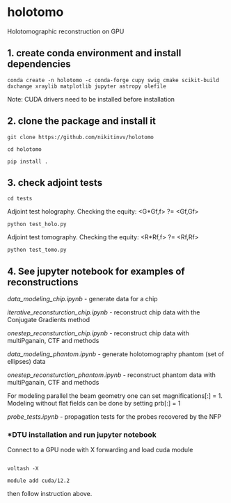 # holotomo
Holotomographic reconstruction on GPU


## 1. create conda environment and install dependencies

```console
conda create -n holotomo -c conda-forge cupy swig cmake scikit-build dxchange xraylib matplotlib jupyter astropy olefile
```

Note: CUDA drivers need to be installed before installation

## 2. clone the package and install it

```console
git clone https://github.com/nikitinvv/holotomo

cd holotomo

pip install .
```

## 3. check adjoint tests

```console
cd tests

```

Adjoint test holography. Checking the equity: <G*Gf,f> ?= <Gf,Gf>

```console
python test_holo.py

```

Adjoint test tomography. Checking the equity: <R*Rf,f> ?= <Rf,Rf> 

```console
python test_tomo.py

```

## 4. See jupyter notebook for examples of reconstructions

*data_modeling_chip.ipynb* - generate data for a chip 

*iterative_reconsturction_chip.ipynb* - reconstruct chip data with the Conjugate Gradients method

*onestep_reconsturction_chip.ipynb* - reconstruct chip data with multiPganain, CTF and methods

*data_modeling_phantom.ipynb* - generate holotomography phantom (set of ellipses) data 

*onestep_reconsturction_phantom.ipynb* - reconstruct phantom data with multiPganain, CTF and methods

For modeling parallel the beam geometry one can set magnifications[:] = 1.
Modeling without flat fields can be done by setting prb[:] = 1

*probe_tests.ipynb* - propagation tests for the probes recovered by the NFP




### *DTU installation and run jupyter notebook

Connect to a GPU node with X forwarding and load cuda module

```console

voltash -X

module add cuda/12.2

```

then follow instruction above.


